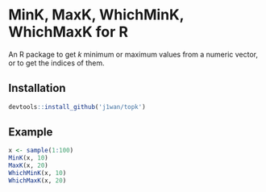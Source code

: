 # MinK, MaxK, WhichMinK, WhichMaxK for R

An R package to get *k* minimum or maximum values from a numeric vector, or to get the indices of them.

## Installation

```R
devtools::install_github('j1wan/topk')
```

## Example

```R
x <- sample(1:100)
MinK(x, 10)
MaxK(x, 20)
WhichMinK(x, 10)
WhichMaxK(x, 20)
```
